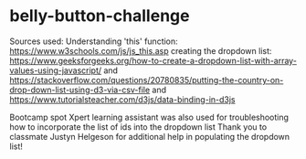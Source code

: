 # belly-button-challenge

Sources used: Understanding 'this' function: https://www.w3schools.com/js/js_this.asp
creating the dropdown list: https://www.geeksforgeeks.org/how-to-create-a-dropdown-list-with-array-values-using-javascript/ and
https://stackoverflow.com/questions/20780835/putting-the-country-on-drop-down-list-using-d3-via-csv-file and https://www.tutorialsteacher.com/d3js/data-binding-in-d3js

Bootcamp spot Xpert learning assistant was also used for troubleshooting how to incorporate the list of ids into the dropdown list
Thank you to classmate Justyn Helgeson for additional help in populating the dropdown list!
